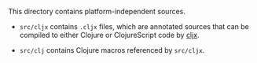 This directory contains platform-independent sources.

 * `src/cljx` contains `.cljx` files, which are annotated sources that can be
   compiled to either Clojure or ClojureScript code by [cljx][1].

 * `src/clj` contains Clojure macros referenced by `src/cljx`.

 [1]: https://github.com/lynaghk/cljx
